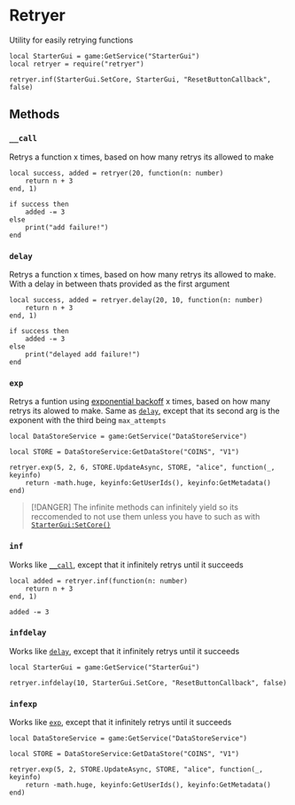 # Retryer

Utility for easily retrying functions

```luau
local StarterGui = game:GetService("StarterGui")
local retryer = require("retryer")

retryer.inf(StarterGui.SetCore, StarterGui, "ResetButtonCallback", false)

```

## Methods

### `__call`

Retrys a function x times, based on how many retrys its allowed to make

```luau
local success, added = retryer(20, function(n: number)
    return n + 3
end, 1)

if success then
    added -= 3
else
    print("add failure!")
end
```

### `delay`

Retrys a function x times, based on how many retrys its allowed to make.
With a delay in between thats provided as the first argument

```luau
local success, added = retryer.delay(20, 10, function(n: number)
    return n + 3
end, 1)

if success then
    added -= 3
else
    print("delayed add failure!")
end
```

### `exp`

Retrys a funtion using [exponential backoff](https://en.wikipedia.org/wiki/Exponential_backoff) x times, based on how many retrys its alowed to make. Same as [`delay`](#delay), except that its second arg is the exponent with the third being `max_attempts`

```luau
local DataStoreService = game:GetService("DataStoreService")

local STORE = DataStoreService:GetDataStore("COINS", "V1")

retryer.exp(5, 2, 6, STORE.UpdateAsync, STORE, "alice", function(_, keyinfo)
    return -math.huge, keyinfo:GetUserIds(), keyinfo:GetMetadata()
end)
```

> [!DANGER]
> The infinite methods can infinitely yield so its reccomended to not use them unless you have to
> such as with [`StarterGui:SetCore()`](https://create.roblox.com/docs/reference/engine/classes/StarterGui#SetCore)

### `inf`

Works like [`__call`](#call), except that it infinitely retrys until it succeeds

```luau
local added = retryer.inf(function(n: number)
    return n + 3
end, 1)

added -= 3
```

### `infdelay`

Works like [`delay`](#delay), except that it infinitely retrys until it succeeds

```luau
local StarterGui = game:GetService("StarterGui")

retryer.infdelay(10, StarterGui.SetCore, "ResetButtonCallback", false)
```

### `infexp`

Works like [`exp`](#exp), except that it infinitely retrys until it succeeds

```luau
local DataStoreService = game:GetService("DataStoreService")

local STORE = DataStoreService:GetDataStore("COINS", "V1")

retryer.exp(5, 2, STORE.UpdateAsync, STORE, "alice", function(_, keyinfo)
    return -math.huge, keyinfo:GetUserIds(), keyinfo:GetMetadata()
end)
```

